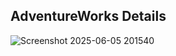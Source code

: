 ## AdventureWorks Details
![Screenshot 2025-06-05 201540](https://github.com/user-attachments/assets/e9b2d1f6-67da-4bea-ac83-33ecab2c7b27)
